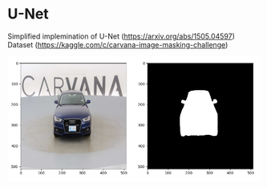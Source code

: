 # U-Net

Simplified implemination of U-Net (https://arxiv.org/abs/1505.04597)
Dataset (https://kaggle.com/c/carvana-image-masking-challenge)

![alt text](img.png)


